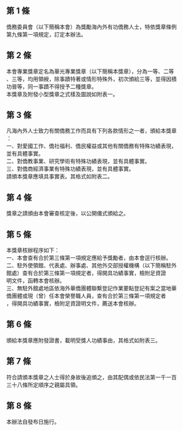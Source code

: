 第 1 條
-------
僑務委員會（以下簡稱本會）為獎勵海內外有功僑務人士，特依獎章條例  
第九條第一項規定，訂定本辦法。

第 2 條
-------
本會專業獎章定名為華光專業獎章（以下簡稱本獎章），分為一等、二等  
、三等，均用領綬，除事蹟特著或情形特殊外，初次頒給三等，並得因積  
功晉等，同一事蹟不得授予二種獎章。  
本獎章及附發小型獎章之式樣及圖說如附表一。

第 3 條
-------
凡海內外人士致力有關僑務工作而具有下列各款情形之一者，頒給本獎章  
：  
一、對愛國工作、僑社福利、僑民權益或其他有關僑務有特殊功績表現，  
    並有具體事實。  
二、對僑教事業、研究學術有特殊功績表現，並有具體事實。  
三、對僑商經濟事業有特殊功績表現，並有具體事實。  
請頒本獎章應填具事實表。其格式如附表二。

第 4 條
-------
獎章之請頒由本會審查核定後，以公開儀式頒給之。

第 5 條
-------
本獎章核辦程序如下：  
一、本會查有合於第三條第一項規定應給予獎勵者，由本會逕行核辦。  
二、駐外使領館、代表處、辦事處、其他外交部授權機構（以下簡稱駐外  
    館處）查有合於第三條第一項規定者，得開具功績事實，檢附足資證  
    明文件，函轉本會核辦。  
三、無駐外館處地區依海外華僑團體聯繫登記作業要點登記有案之當地華  
    僑團體或現（曾）任本會榮譽職人員，查有合於第三條第一項規定者  
    ，得開具功績事實，檢附足資證明文件，薦送本會核辦。

第 6 條
-------
頒給本獎章應附發證書，載明受獎人功績事由，其格式如附表三。

第 7 條
-------
符合請頒本獎章之人士得於身故後追頒之，由其配偶或依民法第一千一百  
三十八條所定順序之親屬具領。

第 8 條
-------
本辦法自發布日施行。

